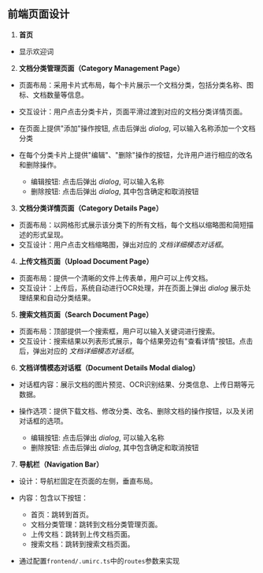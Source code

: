 ## 前端页面设计

1. **首页**

  - 显示欢迎词

2. **文档分类管理页面（Category Management Page）**

  - 页面布局：采用卡片式布局，每个卡片展示一个文档分类，包括分类名称、图标、文档数量等信息。
  - 交互设计：用户点击分类卡片，页面平滑过渡到对应的文档分类详情页面。
  - 在页面上提供"添加"操作按钮, 点击后弹出 _dialog_, 可以输入名称添加一个文档分类
  - 在每个分类卡片上提供"编辑"、"删除"操作的按钮，允许用户进行相应的改名和删除操作。

    - 编辑按钮: 点击后弹出 _dialog_, 可以输入名称
    - 删除按钮: 点击后弹出 _dialog_, 其中包含确定和取消按钮

3. **文档分类详情页面（Category Details Page）**

  - 页面布局：以网格形式展示该分类下的所有文档，每个文档以缩略图和简短描述的形式呈现。
  - 交互设计：用户点击文档缩略图，弹出对应的 _文档详细模态对话框_。

4. **上传文档页面（Upload Document Page）**

  - 页面布局：提供一个清晰的文件上传表单，用户可以上传文档。
  - 交互设计：上传后，系统自动进行OCR处理，并在页面上弹出 _dialog_ 展示处理结果和自动分类结果。

5. **搜索文档页面（Search Document Page）**

  - 页面布局：顶部提供一个搜索框，用户可以输入关键词进行搜索。
  - 交互设计：搜索结果以列表形式展示，每个结果旁边有"查看详情"按钮。点击后，弹出对应的 _文档详细模态对话框_。

6. **文档详情模态对话框（Document Details Modal dialog）**

  - 对话框内容：展示文档的图片预览、OCR识别结果、分类信息、上传日期等元数据。
  - 操作选项：提供下载文档、修改分类、改名、删除文档的操作按钮，以及关闭对话框的选项。

    - 编辑按钮: 点击后弹出 _dialog_, 可以输入名称
    - 删除按钮: 点击后弹出 _dialog_, 其中包含确定和取消按钮

7. **导航栏（Navigation Bar）**

  - 设计：导航栏固定在页面的左侧，垂直布局。
  - 内容：包含以下按钮：

    - 首页：跳转到首页。 
    - 文档分类管理：跳转到文档分类管理页面。
    - 上传文档：跳转到上传文档页面。
    - 搜索文档：跳转到搜索文档页面。

  - 通过配置`frontend/.umirc.ts`中的`routes`参数来实现
